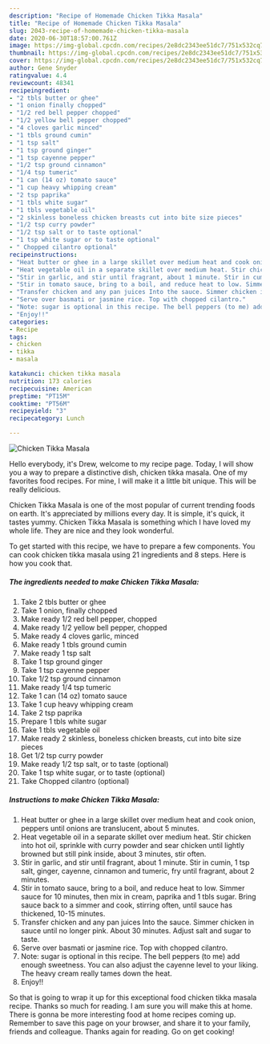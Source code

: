 ```yaml
---
description: "Recipe of Homemade Chicken Tikka Masala"
title: "Recipe of Homemade Chicken Tikka Masala"
slug: 2043-recipe-of-homemade-chicken-tikka-masala
date: 2020-06-30T18:57:00.761Z
image: https://img-global.cpcdn.com/recipes/2e8dc2343ee51dc7/751x532cq70/chicken-tikka-masala-recipe-main-photo.jpg
thumbnail: https://img-global.cpcdn.com/recipes/2e8dc2343ee51dc7/751x532cq70/chicken-tikka-masala-recipe-main-photo.jpg
cover: https://img-global.cpcdn.com/recipes/2e8dc2343ee51dc7/751x532cq70/chicken-tikka-masala-recipe-main-photo.jpg
author: Gene Snyder
ratingvalue: 4.4
reviewcount: 48341
recipeingredient:
- "2 tbls butter or ghee"
- "1 onion finally chopped"
- "1/2 red bell pepper chopped"
- "1/2 yellow bell pepper chopped"
- "4 cloves garlic minced"
- "1 tbls ground cumin"
- "1 tsp salt"
- "1 tsp ground ginger"
- "1 tsp cayenne pepper"
- "1/2 tsp ground cinnamon"
- "1/4 tsp tumeric"
- "1 can (14 oz) tomato sauce"
- "1 cup heavy whipping cream"
- "2 tsp paprika"
- "1 tbls white sugar"
- "1 tbls vegetable oil"
- "2 skinless boneless chicken breasts cut into bite size pieces"
- "1/2 tsp curry powder"
- "1/2 tsp salt or to taste optional"
- "1 tsp white sugar or to taste optional"
- " Chopped cilantro optional"
recipeinstructions:
- "Heat butter or ghee in a large skillet over medium heat and cook onion, peppers until onions are translucent, about 5 minutes."
- "Heat vegetable oil in a separate skillet over medium heat. Stir chicken into hot oil, sprinkle with curry powder and sear chicken until lightly browned but still pink inside, about 3 minutes, stir often."
- "Stir in garlic, and stir until fragrant, about 1 minute. Stir in cumin, 1 tsp salt, ginger, cayenne, cinnamon and tumeric, fry until fragrant, about 2 minutes."
- "Stir in tomato sauce, bring to a boil, and reduce heat to low. Simmer sauce for 10 minutes, then mix in cream, paprika and 1 tbls sugar. Bring sauce back to a simmer and cook, stirring often, until sauce has thickened, 10-15 minutes."
- "Transfer chicken and any pan juices Into the sauce. Simmer chicken in sauce until no longer pink. About 30 minutes. Adjust salt and sugar to taste."
- "Serve over basmati or jasmine rice. Top with chopped cilantro."
- "Note: sugar is optional in this recipe. The bell peppers (to me) add enough sweetness. You can also adjust the cayenne level to your liking. The heavy cream really tames down the heat."
- "Enjoy!!"
categories:
- Recipe
tags:
- chicken
- tikka
- masala

katakunci: chicken tikka masala 
nutrition: 173 calories
recipecuisine: American
preptime: "PT15M"
cooktime: "PT56M"
recipeyield: "3"
recipecategory: Lunch

---
```



![Chicken Tikka Masala](https://img-global.cpcdn.com/recipes/2e8dc2343ee51dc7/751x532cq70/chicken-tikka-masala-recipe-main-photo.jpg)

Hello everybody, it's Drew, welcome to my recipe page. Today, I will show you a way to prepare a distinctive dish, chicken tikka masala. One of my favorites food recipes. For mine, I will make it a little bit unique. This will be really delicious.



Chicken Tikka Masala is one of the most popular of current trending foods on earth. It's appreciated by millions every day. It is simple, it's quick, it tastes yummy. Chicken Tikka Masala is something which I have loved my whole life. They are nice and they look wonderful.


To get started with this recipe, we have to prepare a few components. You can cook chicken tikka masala using 21 ingredients and 8 steps. Here is how you cook that.

<!--inarticleads1-->

##### The ingredients needed to make Chicken Tikka Masala:

1. Take 2 tbls butter or ghee
1. Take 1 onion, finally chopped
1. Make ready 1/2 red bell pepper, chopped
1. Make ready 1/2 yellow bell pepper, chopped
1. Make ready 4 cloves garlic, minced
1. Make ready 1 tbls ground cumin
1. Make ready 1 tsp salt
1. Take 1 tsp ground ginger
1. Take 1 tsp cayenne pepper
1. Take 1/2 tsp ground cinnamon
1. Make ready 1/4 tsp tumeric
1. Take 1 can (14 oz) tomato sauce
1. Take 1 cup heavy whipping cream
1. Take 2 tsp paprika
1. Prepare 1 tbls white sugar
1. Take 1 tbls vegetable oil
1. Make ready 2 skinless, boneless chicken breasts, cut into bite size pieces
1. Get 1/2 tsp curry powder
1. Make ready 1/2 tsp salt, or to taste (optional)
1. Take 1 tsp white sugar, or to taste (optional)
1. Take  Chopped cilantro (optional)




<!--inarticleads2-->

##### Instructions to make Chicken Tikka Masala:

1. Heat butter or ghee in a large skillet over medium heat and cook onion, peppers until onions are translucent, about 5 minutes.
1. Heat vegetable oil in a separate skillet over medium heat. Stir chicken into hot oil, sprinkle with curry powder and sear chicken until lightly browned but still pink inside, about 3 minutes, stir often.
1. Stir in garlic, and stir until fragrant, about 1 minute. Stir in cumin, 1 tsp salt, ginger, cayenne, cinnamon and tumeric, fry until fragrant, about 2 minutes.
1. Stir in tomato sauce, bring to a boil, and reduce heat to low. Simmer sauce for 10 minutes, then mix in cream, paprika and 1 tbls sugar. Bring sauce back to a simmer and cook, stirring often, until sauce has thickened, 10-15 minutes.
1. Transfer chicken and any pan juices Into the sauce. Simmer chicken in sauce until no longer pink. About 30 minutes. Adjust salt and sugar to taste.
1. Serve over basmati or jasmine rice. Top with chopped cilantro.
1. Note: sugar is optional in this recipe. The bell peppers (to me) add enough sweetness. You can also adjust the cayenne level to your liking. The heavy cream really tames down the heat.
1. Enjoy!!




So that is going to wrap it up for this exceptional food chicken tikka masala recipe. Thanks so much for reading. I am sure you will make this at home. There is gonna be more interesting food at home recipes coming up. Remember to save this page on your browser, and share it to your family, friends and colleague. Thanks again for reading. Go on get cooking!
